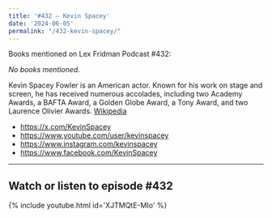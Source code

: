```yaml
---
title: '#432 – Kevin Spacey'
date: '2024-06-05'
permalink: "/432-kevin-spacey/"
---
```


Books mentioned on Lex Fridman Podcast #432:

*No books mentioned.*

<!--more-->

Kevin Spacey Fowler is an American actor. Known for his work on stage and screen, he has received numerous accolades, including two Academy Awards, a BAFTA Award, a Golden Globe Award, a Tony Award, and two Laurence Olivier Awards. <a href="https://en.wikipedia.org/wiki/Kevin_Spacey" target="_blank">Wikipedia</a>

- <a href="https://x.com/KevinSpacey" target="_blank">https://x.com/KevinSpacey</a>
- <a href="https://www.youtube.com/user/kevinspacey" target="_blank">https://www.youtube.com/user/kevinspacey</a>
- <a href="https://www.instagram.com/kevinspacey" target="_blank">https://www.instagram.com/kevinspacey</a>
- <a href="https://www.facebook.com/KevinSpacey" target="_blank">https://www.facebook.com/KevinSpacey</a>

- - - - - -

## Watch or listen to episode #432

{% include youtube.html id='XJTMQtE-MIo' %}